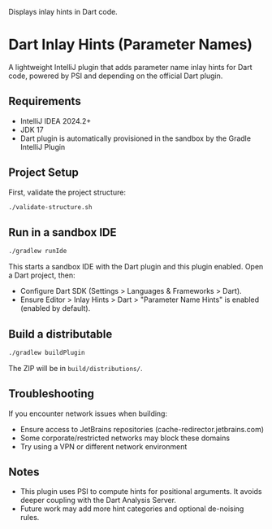 <!-- Plugin description -->
Displays inlay hints in Dart code.
<!-- Plugin description end -->
# Dart Inlay Hints (Parameter Names)

A lightweight IntelliJ plugin that adds parameter name inlay hints for Dart code, powered by PSI and depending on the official Dart plugin.

## Requirements

- IntelliJ IDEA 2024.2+
- JDK 17
- Dart plugin is automatically provisioned in the sandbox by the Gradle IntelliJ Plugin

## Project Setup

First, validate the project structure:
```bash
./validate-structure.sh
```

## Run in a sandbox IDE

```bash
./gradlew runIde
```

This starts a sandbox IDE with the Dart plugin and this plugin enabled. Open a Dart project, then:

- Configure Dart SDK (Settings > Languages & Frameworks > Dart).
- Ensure Editor > Inlay Hints > Dart > "Parameter Name Hints" is enabled (enabled by default).

## Build a distributable

```bash
./gradlew buildPlugin
```

The ZIP will be in `build/distributions/`.

## Troubleshooting

If you encounter network issues when building:
- Ensure access to JetBrains repositories (cache-redirector.jetbrains.com)
- Some corporate/restricted networks may block these domains
- Try using a VPN or different network environment

## Notes

- This plugin uses PSI to compute hints for positional arguments. It avoids deeper coupling with the Dart Analysis Server.
- Future work may add more hint categories and optional de-noising rules.
